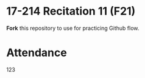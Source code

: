 # 17-214 Recitation 11 (F21)
**Fork** this repository to use for practicing Github flow.

# Attendance
123